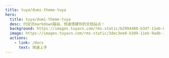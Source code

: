 ```yaml
---
title: tuya/dumi-theme-tuya
hero:
  title: tuya/dumi-theme-tuya
  desc: 约定式markdown路由，快速搭建你的文档站点！
  background: https://images.tuyacn.com/rms-static/b2994480-b3df-11eb-8b85-1990e48a4eb7-1620905892040.png?tyName=210513docs_bg.png
  image: https://images.tuyacn.com/rms-static/3dec3ee0-b3d9-11eb-9adb-1b12f902f79d-1620903119310.png?tyName=210513tuya.png
  actions:
    - link: /docs
      text: 快速上手
---
```

